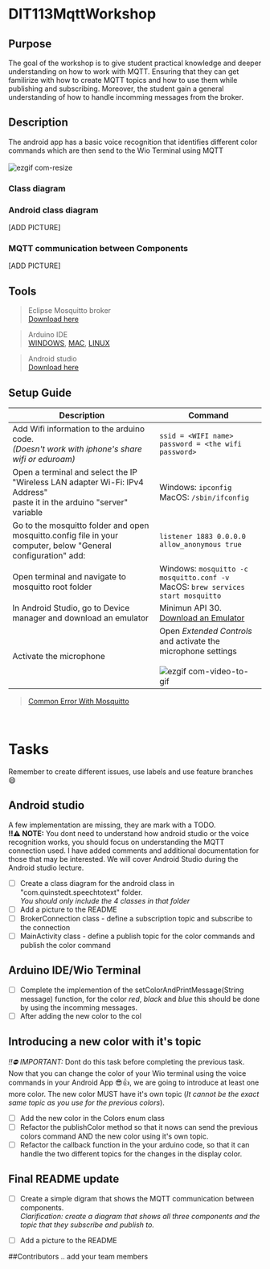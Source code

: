 # DIT113MqttWorkshop
## Purpose
The goal of the workshop is to give student practical knowledge and deeper understanding on how to work with MQTT. Ensuring that they can get familirize with how to create MQTT topics and how to use them while publishing and subscribing. Moreover, the student gain a general understanding of how to handle incomming messages from the broker. 

## Description
The android app has a basic voice recognition that identifies different color commands which are then send to the Wio Terminal using MQTT
<br><br>
![ezgif com-resize](https://user-images.githubusercontent.com/90027419/228066704-302f6189-5b18-4e1e-9545-aa5c35e911e8.gif)
 
### Class diagram
### Android class diagram 
[ADD PICTURE]
### MQTT communication between Components
[ADD PICTURE]

## Tools
>  Eclipse Mosquitto broker <br>[Download here](https://mosquitto.org/download/)<br>

>  Arduino IDE <br>[WINDOWS](https://docs.arduino.cc/software/ide-v1/tutorials/Windows),  [MAC](https://docs.arduino.cc/software/ide-v1/tutorials/macOS), 
 [LINUX](https://docs.arduino.cc/software/ide-v1/tutorials/Linux) 

>  Android studio <br>[Download here](https://developer.android.com/studio)
 
## Setup Guide

| Description | Command |
|-------|---|
|Add Wifi information to the arduino code.<br> *(Doesn't work with iphone's share wifi or eduroam)*| `ssid = <WIFI name>`<br> `password = <the wifi password>`|
|Open a terminal and select the IP "Wireless LAN adapter Wi-Fi: IPv4 Address"<br> paste it in the arduino "server" variable| Windows: `ipconfig `<br> MacOS: `/sbin/ifconfig`|
|Go to the mosquitto folder and open mosquitto.config file in your computer, below "General configuration" add:| `listener 1883 0.0.0.0 ` <br> `allow_anonymous true` |
|Open terminal and navigate to mosquitto root folder | Windows: `mosquitto -c mosquitto.conf -v `<br> MacOS: `brew services start mosquitto` |
|In Android Studio, go to Device manager and download an emulator| Minimun API 30. [Download an Emulator](https://github.com/Quinstedt/DIT113MqttWorkshop/wiki/Set-up-an-Emulator)|
|Activate the microphone|Open *Extended Controls* and activate the microphone settings <br><br> ![ezgif com-video-to-gif](https://user-images.githubusercontent.com/90027419/228104899-651069f6-8368-41f3-9a11-74f43ccd4cfb.gif) |

> [Common Error With Mosquitto](https://github.com/Quinstedt/DIT113MqttWorkshop/wiki/Mosquitto-Common-Error)
<br>

# Tasks
Remember to create different issues, use labels and use feature branches :smile:

## Android studio
A few implementation are missing, they are mark with a TODO. <br>
**:bangbang::warning: NOTE:** You dont need to understand how android studio or the voice recognition works, you should focus on understanding the MQTT connection used. I have added comments and additional documentation for those that may be interested. We will cover Android Studio during the Android studio lecture. 

- [ ] Create a class diagram for the android class in "com.quinstedt.speechtotext" folder. <br>	*You should only include the 4 classes in that folder*
- [ ] Add a picture to the README
- [ ] BrokerConnection class - define a subscription topic and subscribe to the connection
- [ ] MainActivity class - define a publish topic for the color commands and publish the color command

## Arduino IDE/Wio Terminal
- [ ] Complete the implemention of the setColorAndPrintMessage(String message) function, for the color *red*, *black* and *blue* this should be done by using the incomming messages.
- [ ] After adding the new color to the col

## Introducing a new color with it's topic
*:bangbang::no_entry: IMPORTANT:* Dont do this task before completing the previous task.<br>
Now that you can change the color of your Wio terminal using the voice commands in your Android App :sunglasses::thumbsup:, we are going to introduce at least one more color.
The new color MUST have it's own topic (*It cannot be the exact same topic as you use for the previous colors*).
- [ ] Add the new color in the Colors enum class
- [ ] Refactor the publishColor method so that it nows can send the previous colors command AND the new color using it's own topic.
- [ ] Refactor the callback function in the your arduino code, so that it can handle the two different topics for the changes in the display color.

## Final README update
- [ ] Create a simple digram that shows the MQTT communication between components. <br> *Clarification: create a diagram that shows all three components and the topic that they subscribe and publish to.* 
- [ ] Add a picture to the README


##Contributors
.. add your team members 






